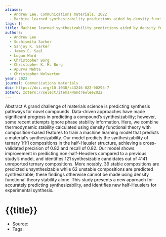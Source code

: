 ```yaml
---
aliases:
  - Andrew Lee. Communications materials. 2022
  - Machine learned synthesizability predictions aided by density functional theory
tags: []
title: Machine learned synthesizability predictions aided by density functional theory
authors:
  - Andrew Lee
  - Suchismita Sarker
  - Sanjoy K. Sarker
  - James E. Saal
  - Logan Ward
  - Christopher Borg
  - Christopher K. H. Borg
  - Apurva Mehta
  - Christopher Wolverton
year: 2022
journal: Communications materials
doi: https://doi.org/10.1038/s43246-022-00295-7
zotero: zotero://select/items/@andrewlee2022
---
```

<!-- START_ABSTRACT -->
Abstract A grand challenge of materials science is predicting synthesis pathways for novel compounds. Data-driven approaches have made significant progress in predicting a compound’s synthesizability; however, some recent attempts ignore phase stability information. Here, we combine thermodynamic stability calculated using density functional theory with composition-based features to train a machine learning model that predicts a material’s synthesizability. Our model predicts the synthesizability of ternary 1:1:1 compositions in the half-Heusler structure, achieving a cross-validated precision of 0.82 and recall of 0.82. Our model shows improvement in predicting non-half-Heuslers compared to a previous study’s model, and identifies 121 synthesizable candidates out of 4141 unreported ternary compositions. More notably, 39 stable compositions are predicted unsynthesizable while 62 unstable compositions are predicted synthesizable; these findings otherwise cannot be made using density functional theory stability alone. This study presents a new approach for accurately predicting synthesizability, and identifies new half-Heuslers for experimental synthesis.
<!-- END_ABSTRACT -->

<!-- START_TEMPLATE -->
# {{title}}

- Source:
- Tags: 
<!-- END_TEMPLATE -->